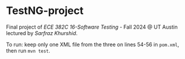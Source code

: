 # TestNG-project

Final project of *ECE 382C 16-Software Testing* - Fall 2024 @ UT Austin lectured by *Sarfraz Khurshid*.

To run: keep only one XML file from the three on lines 54-56 in `pom.xml`, then run `mvn test`.
